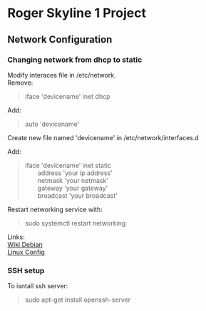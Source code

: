 # Roger Skyline 1 Project

## Network Configuration

### Changing network from dhcp to static  
Modify interaces file in /etc/network.  
Remove:  
> iface 'devicename' inet dhcp

Add:
> auto 'devicename'

Create new file named 'devicename' in /etc/network/interfaces.d  

Add:
> iface 'devicename' inet static  
&ensp;&ensp;&ensp;&ensp;address 'your ip address'  
&ensp;&ensp;&ensp;&ensp;netmask 'your netmask'  
&ensp;&ensp;&ensp;&ensp;gateway 'your gateway'  
&ensp;&ensp;&ensp;&ensp;broadcast 'your broadcast'  

Restart networking service with:  
> sudo systemctl restart networking  

Links:  
[Wiki Debian](https://wiki.debian.org/NetworkConfiguration#Configuring_the_interface_manually)  
[Linux Config](https://linuxconfig.org/how-to-setup-a-static-ip-address-on-debian-linux)

### SSH setup  
To isntall ssh server:  
> sudo apt-get install openssh-server  